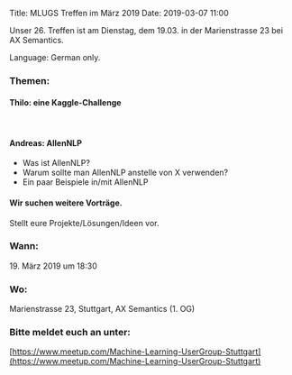 Title: MLUGS Treffen im März 2019
Date: 2019-03-07 11:00

Unser 26. Treffen ist am Dienstag, dem 19.03. in der Marienstrasse 23 bei AX Semantics.

Language: German only.

### Themen:

#### Thilo: eine Kaggle-Challenge

&nbsp;

#### Andreas: AllenNLP

- Was ist AllenNLP?
- Warum sollte man AllenNLP anstelle von X verwenden?
- Ein paar Beispiele in/mit AllenNLP


#### Wir suchen weitere Vorträge.

Stellt eure Projekte/Lösungen/Ideen vor.


### Wann:

<p>19. März 2019 um 18:30</p>  

### Wo:

Marienstrasse 23, Stuttgart, AX Semantics (1. OG)

### Bitte meldet euch an unter:
[https://www.meetup.com/Machine-Learning-UserGroup-Stuttgart](https://www.meetup.com/Machine-Learning-UserGroup-Stuttgart)
